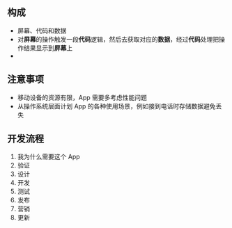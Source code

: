 ## 构成

- 屏幕、代码和数据
- 对**屏幕**的操作触发一段**代码**逻辑，然后去获取对应的**数据**，经过**代码**处理把操作结果显示到**屏幕**上
-

## 注意事项

- 移动设备的资源有限，App 需要多考虑性能问题
- 从操作系统层面计划 App 的各种使用场景，例如接到电话时存储数据避免丢失

## 开发流程

1. 我为什么需要这个 App
2. 验证
3. 设计
4. 开发
5. 测试
6. 发布
7. 营销
8. 更新
